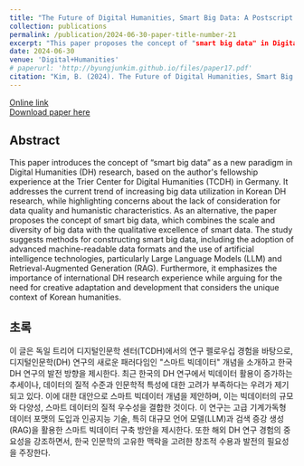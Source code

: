 ```yaml
---
title: "The Future of Digital Humanities, Smart Big Data: A Postscript from a Research Fellowship at Trier Center for Digital Humanities in Germany<br>(디지털인문학의 미래, 스마트 빅데이터: 독일 트리어 디지털인문학 센터 CLS 연구 펠로우 후기)"
collection: publications
permalink: /publication/2024-06-30-paper-title-number-21
excerpt: "This paper proposes the concept of "smart big data" in Digital Humanities, combining the scale of big data with qualitative excellence, as a response to the growing but quality-limited use of big data in Korean DH research. It also emphasizes the importance of international DH experience and the need for context-specific adaptations in Korean humanities."
date: 2024-06-30
venue: 'Digital+Humanities'
# paperurl: 'http://byungjunkim.github.io/files/paper17.pdf'
citation: "Kim, B. (2024). The Future of Digital Humanities, Smart Big Data: A Postscript from a Research Fellowship at Trier Center for Digital Humanities in Germany. Digital+Humanities, 30, 57–70. https://doi.org/10.5281/zenodo.13293696"
---
```

[Online link](https://doi.org/10.5281/zenodo.13293696)  
[Download paper here](http://byungjunkim.github.io/files/paper21.pdf)

## Abstract
This paper introduces the concept of “smart big data” as a new paradigm in Digital Humanities (DH) research, based on the author's fellowship experience at the Trier Center for Digital Humanities (TCDH) in Germany. It addresses the current trend of increasing big data utilization in Korean DH research, while highlighting concerns about the lack of consideration for data quality and humanistic characteristics. As an alternative, the paper proposes the concept of smart big data, which combines the scale and diversity of big data with the qualitative excellence of smart data. The study suggests methods for constructing smart big data, including the adoption of advanced machine-readable data formats and the use of artificial intelligence technologies, particularly Large Language Models (LLM) and Retrieval-Augmented Generation (RAG). Furthermore, it emphasizes the importance of international DH research experience while arguing for the need for creative adaptation and development that considers the unique context of Korean humanities.

## 초록
이 글은 독일 트리어 디지털인문학 센터(TCDH)에서의 연구 펠로우십 경험을 바탕으로, 디지털인문학(DH) 연구의 새로운 패러다임인 "스마트 빅데이터" 개념을 소개하고 한국 DH 연구의 발전 방향을 제시한다. 최근 한국의 DH 연구에서 빅데이터 활용이 증가하는 추세이나, 데이터의 질적 수준과 인문학적 특성에 대한 고려가 부족하다는 우려가 제기되고 있다. 이에 대한 대안으로 스마트 빅데이터 개념을 제안하며, 이는 빅데이터의 규모와 다양성, 스마트 데이터의 질적 우수성을 결합한 것이다. 이 연구는 고급 기계가독형 데이터 포맷의 도입과 인공지능 기술, 특히 대규모 언어 모델(LLM)과 검색 증강 생성(RAG)을 활용한 스마트 빅데이터 구축 방안을 제시한다. 또한 해외 DH 연구 경험의 중요성을 강조하면서, 한국 인문학의 고유한 맥락을 고려한 창조적 수용과 발전의 필요성을 주장한다.